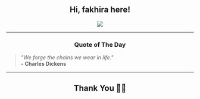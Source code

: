 <h2 align="center"> Hi, fakhira here!</h2>

<p align="center">
<a href="https://github.com/fakhiralkda" alt="github streak"><img src="https://dvst-streak.herokuapp.com/?user=fakhiralkda&theme=tokyonight&fire=DD472C"></a>
</p>

<hr>
<h3 align="center">Quote of The Day</h3>
<p align="center">
<blockquote>
<i>"We forge the chains we wear in life."</i>
<br>
<b>- Charles Dickens</b>
</blockquote>
</p>


<hr>
<h2 align="center">Thank You 🙏🏼</h2>
